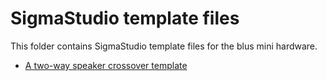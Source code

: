 # SigmaStudio template files

This folder contains SigmaStudio template files for the blus mini hardware.

- [A two-way speaker crossover template](./blus_mini_XT25TG30_22W4534G00.dspproj)
